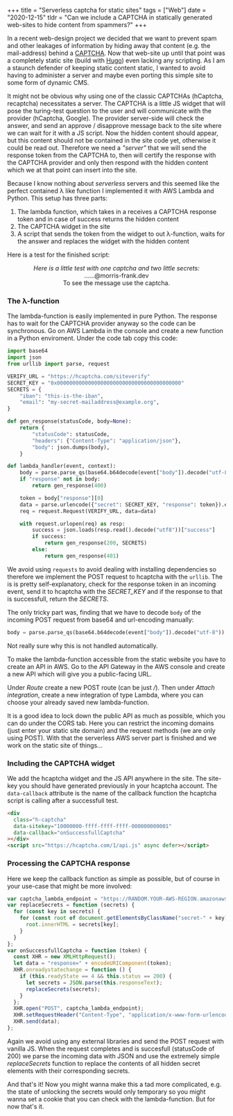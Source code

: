 +++
title = "Serverless captcha for static sites"
tags = ["Web"]
date = "2020-12-15"
tldr = "Can we include a CAPTCHA in statically generated web-sites to hide content from spammers?"
+++

In a recent web-design project we decided that we want to prevent spam and other leakages of information by hiding away that content (e.g. the mail-address) behind a [CAPTCHA](https://en.wikipedia.org/wiki/CAPTCHA). Now that web-site up until that point was a completely static site (build with [Hugo](https://gohugo.io/)) even lacking any scripting. As I am a staunch defender of keeping static content static, I wanted to avoid having to administer a server and maybe even porting this simple site to some form of dynamic CMS.

It might not be obvious why using one of the classic CAPTCHAs (hCaptcha, recaptcha) necessitates a server. The CAPTCHA is a little JS widget that will pose the turing-test question to the user and will communicate with the provider (hCaptcha, Google). The provider server-side will check the answer, and send an approve / disapprove message back to the site where we can wait for it with a JS script. Now the hidden content should appear, but this content should not be contained in the site code yet, otherwise it could be read out. Therefore we need a _"server"_ that we will send the response token from the CAPTCHA to, then will certify the response with the CAPTCHA provider and only then respond with the hidden content which we at that point can insert into the site.

Because I know nothing about _serverless_ servers and this seemed like the perfect contained λ like function I implemented it with AWS Lambda and Python. This setup has three parts:

1. The lambda function, which takes in a receives a CAPTCHA response token and in case of success returns the hidden content
2. The CAPTCHA widget in the site
3. A script that sends the token from the widget to out λ-function, waits for the answer and replaces the widget with the hidden content

Here is a test for the finished script:

<center class="box">
<i>Here is a little test with one captcha and two little secrets:</i>
<div class="secret-email">
    <div class="h-captcha" data-sitekey="149a0595-ac45-40e7-8587-c4d78364e156" data-callback="onSuccessfullCaptcha"></div>
    ……@morris-frank.dev
</div>

<div class="secret-secret">
    To see the message use the captcha.
</div>
</center>

### The λ-function

The lambda-function is easily implemented in pure Python. The response has to wait for the CAPTCHA provider anyway so the code can be synchronous. Go on AWS Lambda in the console and create a new function in a Python enviroment. Under the code tab copy this code:

```python
import base64
import json
from urllib import parse, request

VERIFY_URL = "https://hcaptcha.com/siteverify"
SECRET_KEY = "0x0000000000000000000000000000000000000000"
SECRETS = {
    "iban": "this-is-the-iban",
    "email": "my-secret-mailaddress@example.org",
}

def gen_response(statusCode, body=None):
    return {
        "statusCode": statusCode,
        "headers": {"Content-Type": "application/json"},
        "body": json.dumps(body),
    }

def lambda_handler(event, context):
    body = parse.parse_qs(base64.b64decode(event["body"]).decode("utf-8"))
    if "response" not in body:
        return gen_response(400)

    token = body["response"][0]
    data = parse.urlencode({"secret": SECRET_KEY, "response": token}).encode()
    req = request.Request(VERIFY_URL, data=data)

    with request.urlopen(req) as resp:
        success = json.loads(resp.read().decode("utf8"))["success"]
        if success:
            return gen_response(200, SECRETS)
        else:
            return gen_response(401)
```

We avoid using `requests` to avoid dealing with installing dependencies so therefore we implement the POST request to hcaptcha with the `urllib`. The is is pretty self-explanatory, check for the response token in an incoming event, send it to hcaptcha with the <var>SECRET_KEY</var> and if the response to that is successfull, return the <var>SECRETS</var>.

The only tricky part was, finding that we have to decode `body` of the incoming POST request from base64 and url-encoding manually:

```python
body = parse.parse_qs(base64.b64decode(event["body"]).decode("utf-8"))
```

Not really sure why this is not handled automatically.

To make the lambda-function accessible from the static website you have to create an API in AWS. Go to the API Gateway in the AWS console and create a new API which will give you a public-facing URL.

Under _Route_ create a new POST route (can be just <var>/</var>). Then under _Attach integration_, create a new integration of type Lambda, where you can choose your already saved new lambda-function.

It is a good idea to lock down the public API as much as possible, which you can do under the CORS tab. Here you can restrict the incoming domains (just enter your static site domain) and the request methods (we are only using POST). With that the serverless AWS server part is finished and we work on the static site of things…

### Including the CAPTCHA widget

We add the hcaptcha widget and the JS API anywhere in the site. The site-key you should have generated previously in your hcaptcha account. The `data-callback` attribute is the name of the callback function the hcaptcha script is calling after a successfull test.

```html
<div
  class="h-captcha"
  data-sitekey="10000000-ffff-ffff-ffff-000000000001"
  data-callback="onSuccessfullCaptcha"
></div>
<script src="https://hcaptcha.com/1/api.js" async defer></script>
```

### Processing the CAPTCHA response

Here we keep the callback function as simple as possible, but of course in your use-case that might be more involved:

```javascript
var captcha_lambda_endpoint = "https://RANDOM.YOUR-AWS-REGION.amazonaws.com/";
var replaceSecrets = function (secrets) {
  for (const key in secrets) {
    for (const root of document.getElementsByClassName("secret-" + key)) {
      root.innerHTML = secrets[key];
    }
  }
};
var onSuccessfullCaptcha = function (token) {
  const XHR = new XMLHttpRequest();
  let data = "response=" + encodeURIComponent(token);
  XHR.onreadystatechange = function () {
    if (this.readyState == 4 && this.status == 200) {
      let secrets = JSON.parse(this.responseText);
      replaceSecrets(secrets);
    }
  };
  XHR.open("POST", captcha_lambda_endpoint);
  XHR.setRequestHeader("Content-Type", "application/x-www-form-urlencoded");
  XHR.send(data);
};
```

Again we avoid using any external libraries and send the POST request with vanilla JS. When the request completes and is succesfull (statusCode of 200) we parse the incoming data with JSON and use the extremely simple <var>replaceSecrets</var> function to replace the contents of all hidden secret elements with their corresponding secrets.

And that's it! Now you might wanna make this a tad more complicated, e.g. the state of unlocking the secrets would only temporary so you might wanna set a cookie that you can check with the lambda-function. But for now that's it.

<script src="https://hcaptcha.com/1/api.js" async defer></script>
<script>
var captcha_lambda_endpoint = "https://captcha.morris-frank.dev/morrisfrank";
var replaceSecrets = function (secrets) {
    for (const key in secrets) {
        for (const root of document.getElementsByClassName("secret-" + key)){
            root.innerHTML = secrets[key];
        }
    }
}
var onSuccessfullCaptcha = function (token) {
    const XHR = new XMLHttpRequest();
    let data = 'response=' + encodeURIComponent(token);
    XHR.onreadystatechange = function() {
        if (this.readyState == 4 && this.status == 200) {
            let secrets = JSON.parse(this.responseText);
            replaceSecrets(secrets);
        }
    };
    XHR.open('POST', captcha_lambda_endpoint);
    XHR.setRequestHeader( 'Content-Type', 'application/x-www-form-urlencoded' );
    XHR.send( data );
}
</script>
